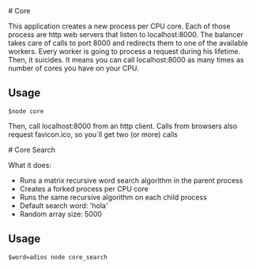 <a name="core"/>
# Core

This application creates a new process per CPU core. Each of those process are http web servers that listen to localhost:8000. The balancer takes care of calls to port 8000 and redirects them to one of the available workers. Every worker is going to process a request during his lifetime. Then, it suicides. It means you can call localhost:8000 as many times as number of cores you have on your CPU.

## Usage
```
$node core
```
Then, call localhost:8000 from an http client. Calls from browsers also request favicon.ico, so you´ll get two (or more) calls

<a name="core_search"/>
# Core Search

What it does:
- Runs a matrix recursive word search algorithm in the parent process 
- Creates a forked process per CPU core
- Runs the same recursive algorithm on each child process
- Default search word: 'hola'
- Random array size: 5000

## Usage
```
$word=adios node core_search
```
